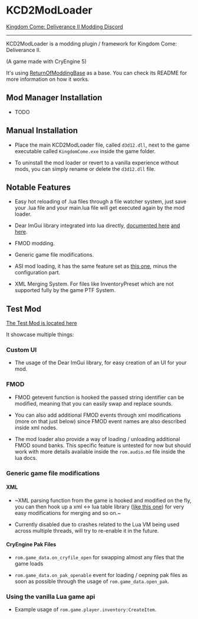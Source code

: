 # KCD2ModLoader

[Kingdom Come: Deliverance II Modding Discord](https://discord.gg/8nSKqQCJ)

---

KCD2ModLoader is a modding plugin / framework for Kingdom Come: Deliverance II.

(A game made with CryEngine 5)

It's using [ReturnOfModdingBase](https://github.com/xiaoxiao921/ReturnOfModdingBase) as a base. You can check its README for more information on how it works.

## Mod Manager Installation

- TODO

## Manual Installation

- Place the main KCD2ModLoader file, called `d3d12.dll`, next to the game executable called `KingdomCome.exe` inside the game folder.

- To uninstall the mod loader or revert to a vanilla experience without mods, you can simply rename or delete the `d3d12.dll` file.

## Notable Features

- Easy hot reloading of .lua files through a file watcher system, just save your .lua file and your main.lua file will get executed again by the mod loader.

- Dear ImGui library integrated into lua directly, [documented here](https://github.com/xiaoxiao921/KCD2ModLoader/blob/master/docs/lua/tables/ImGui.md) [and here](https://github.com/xiaoxiao921/KCD2ModLoader/blob/master/docs/lua/tables/rom.gui.md).

- FMOD modding.

- Generic game file modifications.

- ASI mod loading, it has the same feature set as [this one](https://github.com/ThirteenAG/Ultimate-ASI-Loader), minus the configuration part.

- XML Merging System. For files like InventoryPreset which are not supported fully by the game PTF System.

## Test Mod

[The Test Mod is located here](https://github.com/xiaoxiao921/KCD2ModLoader/tree/master/examples/plugins/KCD2ModLoader-TestMod)

It showcase multiple things:

### Custom UI

- The usage of the Dear ImGui library, for easy creation of an UI for your mod.

### FMOD

- FMOD getevent function is hooked the passed string identifier can be modified, meaning that you can easily swap and replace sounds.
 
- You can also add additional FMOD events through xml modifications (more on that just below) since FMOD event names are also described inside xml nodes.
 
- The mod loader also provide a way of loading / unloading additional FMOD sound banks. This specific feature is untested for now but should work with more details available inside the `rom.audio.md` file inside the lua docs.

### Generic game file modifications

#### XML

- ~XML parsing function from the game is hooked and modified on the fly, you can then hook up a xml <-> lua table library ([like this one](https://github.com/manoelcampos/xml2lua)) for very easy modifications for merging and so on.~

- Currently disabled due to crashes related to the Lua VM being used across multiple threads, will try to re-enable it in the future.

#### CryEngine Pak Files

- `rom.game_data.on_cryfile_open` for swapping almost any files that the game loads

- `rom.game_data.on_pak_openable` event for loading / oepning pak files as soon as possible through the usage of `rom.game_data.open_pak`.

### Using the vanilla Lua game api

- Example usage of `rom.game.player.inventory:CreateItem`.
